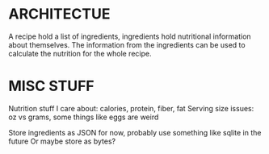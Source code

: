 # ARCHITECTUE
A recipe hold a list of ingredients, ingredients hold nutritional information about themselves.
The information from the ingredients can be used to calculate the nutrition for the whole recipe.

# MISC STUFF
Nutrition stuff I care about: calories, protein, fiber, fat
Serving size issues: oz vs grams, some things like eggs are weird

Store ingredients as JSON for now, probably use something like sqlite in the future
Or maybe store as bytes?